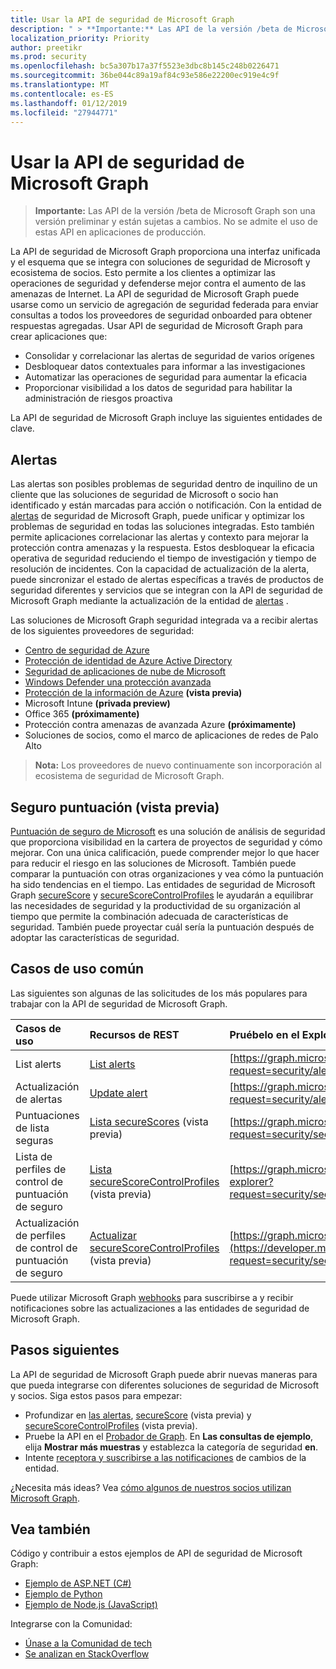 ```yaml
---
title: Usar la API de seguridad de Microsoft Graph
description: " > **Importante:** Las API de la versión /beta de Microsoft Graph son una versión preliminar y están sujetas a cambios. No se admite el uso de estas API en aplicaciones de producción."
localization_priority: Priority
author: preetikr
ms.prod: security
ms.openlocfilehash: bc5a307b17a37f5523e3dbc8b145c248b0226471
ms.sourcegitcommit: 36be044c89a19af84c93e586e22200ec919e4c9f
ms.translationtype: MT
ms.contentlocale: es-ES
ms.lasthandoff: 01/12/2019
ms.locfileid: "27944771"
---
```

# <a name="use-the-microsoft-graph-security-api"></a>Usar la API de seguridad de Microsoft Graph

 > **Importante:** Las API de la versión /beta de Microsoft Graph son una versión preliminar y están sujetas a cambios. No se admite el uso de estas API en aplicaciones de producción.

La API de seguridad de Microsoft Graph proporciona una interfaz unificada y el esquema que se integra con soluciones de seguridad de Microsoft y ecosistema de socios. Esto permite a los clientes a optimizar las operaciones de seguridad y defenderse mejor contra el aumento de las amenazas de Internet. La API de seguridad de Microsoft Graph puede usarse como un servicio de agregación de seguridad federada para enviar consultas a todos los proveedores de seguridad onboarded para obtener respuestas agregadas. Usar API de seguridad de Microsoft Graph para crear aplicaciones que:

- Consolidar y correlacionar las alertas de seguridad de varios orígenes
- Desbloquear datos contextuales para informar a las investigaciones
- Automatizar las operaciones de seguridad para aumentar la eficacia
- Proporcionar visibilidad a los datos de seguridad para habilitar la administración de riesgos proactiva

La API de seguridad de Microsoft Graph incluye las siguientes entidades de clave.

## <a name="alerts"></a>Alertas

Las alertas son posibles problemas de seguridad dentro de inquilino de un cliente que las soluciones de seguridad de Microsoft o socio han identificado y están marcadas para acción o notificación. Con la entidad de [alertas](alert.md) de seguridad de Microsoft Graph, puede unificar y optimizar los problemas de seguridad en todas las soluciones integradas. Esto también permite aplicaciones correlacionar las alertas y contexto para mejorar la protección contra amenazas y la respuesta. Estos desbloquear la eficacia operativa de seguridad reduciendo el tiempo de investigación y tiempo de resolución de incidentes. Con la capacidad de actualización de la alerta, puede sincronizar el estado de alertas específicas a través de productos de seguridad diferentes y servicios que se integran con la API de seguridad de Microsoft Graph mediante la actualización de la entidad de [alertas](alert.md) .

Las soluciones de Microsoft Graph seguridad integrada va a recibir alertas de los siguientes proveedores de seguridad:

- [Centro de seguridad de Azure](https://docs.microsoft.com/azure/security-center/security-center-alerts-type)
- [Protección de identidad de Azure Active Directory](https://docs.microsoft.com/azure/active-directory/identity-protection/playbook)
- [Seguridad de aplicaciones de nube de Microsoft](https://docs.microsoft.com/cloud-app-security/monitor-alerts )
- [Windows Defender una protección avanzada](https://docs.microsoft.com/windows/security/threat-protection/windows-defender-atp/attack-simulations-windows-defender-advanced-threat-protection)
- [Protección de la información de Azure](https://docs.microsoft.com/azure/information-protection/faqs#i-see-azure-information-protection-is-listed-as-a-security-provider-for-microsoft-graph-securityhow-does-this-work-and-what-alerts-will-i-receive) **(vista previa)**
- Microsoft Intune **(privada preview)**
- Office 365 **(próximamente)**
- Protección contra amenazas de avanzada Azure **(próximamente)**
- Soluciones de socios, como el marco de aplicaciones de redes de Palo Alto

> **Nota:** Los proveedores de nuevo continuamente son incorporación al ecosistema de seguridad de Microsoft Graph.

## <a name="secure-score-preview"></a>Seguro puntuación (vista previa)

[Puntuación de seguro de Microsoft](https://techcommunity.microsoft.com/t5/Security-Privacy-and-Compliance/Office-365-Secure-Score-is-now-Microsoft-Secure-Score/ba-p/182358) es una solución de análisis de seguridad que proporciona visibilidad en la cartera de proyectos de seguridad y cómo mejorar. Con una única calificación, puede comprender mejor lo que hacer para reducir el riesgo en las soluciones de Microsoft. También puede comparar la puntuación con otras organizaciones y vea cómo la puntuación ha sido tendencias en el tiempo. Las entidades de seguridad de Microsoft Graph [secureScore](securescores.md) y [secureScoreControlProfiles](securescorecontrolprofiles.md) le ayudarán a equilibrar las necesidades de seguridad y la productividad de su organización al tiempo que permite la combinación adecuada de características de seguridad. También puede proyectar cuál sería la puntuación después de adoptar las características de seguridad.

## <a name="common-use-cases"></a>Casos de uso común

Las siguientes son algunas de las solicitudes de los más populares para trabajar con la API de seguridad de Microsoft Graph.

| **Casos de uso**   | **Recursos de REST** | **Pruébelo en el Explorador de gráfico** |
|:---------------|:--------|:----------|
| List alerts | [List alerts](../api/alert-list.md) | [https://graph.microsoft.com/beta/security/alerts](https://developer.microsoft.com/graph/graph-explorer?request=security/alerts&method=GET&version=beta&GraphUrl=https://graph.microsoft.com) |
| Actualización de alertas | [Update alert](../api/alert-update.md) | [https://graph.microsoft.com/beta/security/alerts/{alert-id}](https://developer.microsoft.com/graph/graph-explorer?request=security/alerts/{alert-id}&method=PATCH&version=beta&GraphUrl=https://graph.microsoft.com) |
|Puntuaciones de lista seguras|[Lista secureScores](../api/securescores-list.md) (vista previa)|[https://graph.microsoft.com/beta/security/secureScores](https://developer.microsoft.com/graph/graph-explorer?request=security/secureScores&method=GET&version=beta&GraphUrl=https://graph.microsoft.com)|
|Lista de perfiles de control de puntuación de seguro|[Lista secureScoreControlProfiles](../api/securescorecontrolprofiles-list.md) (vista previa)|[https://graph.microsoft.com/beta/security/secureScoreControlProfiles](https://developer.microsoft.com/graph/graph-explorer?request=security/secureScoreControlProfiles&method=GET&version=beta&GraphUrl=https://graph.microsoft.com)|
|Actualización de perfiles de control de puntuación de seguro|[Actualizar secureScoreControlProfiles](../api/securescorecontrolprofiles-update.md) (vista previa)|[https://graph.microsoft.com/beta/security/secureScoreControlProfiles/{id}](https://developer.microsoft.com/graph/graph-explorer?request=security/secureScoreControlProfiles/{id}&method=PATCH&version=beta&GraphUrl=https://graph.microsoft.com)|

Puede utilizar Microsoft Graph [webhooks](/graph/webhooks) para suscribirse a y recibir notificaciones sobre las actualizaciones a las entidades de seguridad de Microsoft Graph.

## <a name="next-steps"></a>Pasos siguientes

La API de seguridad de Microsoft Graph puede abrir nuevas maneras para que pueda integrarse con diferentes soluciones de seguridad de Microsoft y socios. Siga estos pasos para empezar:

- Profundizar en [las alertas](alert.md), [secureScore](securescores.md) (vista previa) y [secureScoreControlProfiles](securescorecontrolprofiles.md) (vista previa).
- Pruebe la API en el [Probador de Graph](https://developer.microsoft.com/graph/graph-explorer). En **Las consultas de ejemplo**, elija **Mostrar más muestras** y establezca la categoría de seguridad **en**.
- Intente [receptora y suscribirse a las notificaciones](/graph/webhooks) de cambios de la entidad.

¿Necesita más ideas? Vea [cómo algunos de nuestros socios utilizan Microsoft Graph](https://developer.microsoft.com/graph/graph/examples#partners).

## <a name="see-also"></a>Vea también

Código y contribuir a estos ejemplos de API de seguridad de Microsoft Graph:

- [Ejemplo de ASP.NET (C#)](https://github.com/microsoftgraph/aspnet-security-api-sample)
- [Ejemplo de Python](https://github.com/microsoftgraph/python-security-rest-sample)
- [Ejemplo de Node.js (JavaScript)](https://github.com/microsoftgraph/nodejs-security-sample)

Integrarse con la Comunidad:

- [Únase a la Comunidad de tech](https://aka.ms/graphsecuritycommunity)
- [Se analizan en StackOverflow](https://stackoverflow.com/questions/tagged/microsoft-graph-security)
